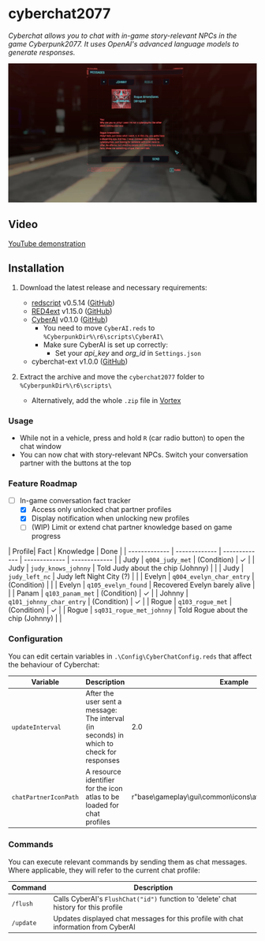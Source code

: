 # cyberchat2077

*Cyberchat allows you to chat with in-game story-relevant NPCs in the game Cyberpunk2077. It uses OpenAI's advanced language models to generate responses.*

![Screenshot](CyberChat.PNG)

## Video

[YouTube demonstration](https://youtu.be/1t8nTcdxFL4)

## Installation

1) Download the latest release and necessary requirements:
    - [redscript](https://www.nexusmods.com/cyberpunk2077/mods/1511) v0.5.14 ([GitHub](https://github.com/jac3km4/redscript))
    - [RED4ext](https://www.nexusmods.com/cyberpunk2077/mods/2380) v1.15.0 ([GitHub](https://github.com/WopsS/RED4ext))
    - [CyberAI](https://www.nexusmods.com/cyberpunk2077/mods/8711) v0.1.0 ([GitHub](https://github.com/kirillkuzin/cyberpunk2077ai))
        - You need to move `CyberAI.reds` to `%CyberpunkDir%\r6\scripts\CyberAI\`
        - Make sure CyberAI is set up correctly:
            - Set your *api_key* and *org_id* in `Settings.json`
    - cyberchat-ext v1.0.0 ([GitHub](https://github.com/eeev/cyberchat2077-ext))

2) Extract the archive and move the `cyberchat2077` folder to
`%CyberpunkDir%\r6\scripts\`
    - Alternatively, add the whole `.zip` file in [Vortex](https://www.nexusmods.com/about/vortex/?)

### Usage

- While not in a vehicle, press and hold `R` (car radio button) to open the chat window
- You can now chat with story-relevant NPCs. Switch your conversation partner with the buttons at the top

### Feature Roadmap
- [ ] In-game conversation fact tracker
    - [x] Access only unlocked chat partner profiles
    - [x] Display notification when unlocking new profiles
    - [ ] (WIP) Limit or extend chat partner knowledge based on game progress

| Profile| Fact  | Knowledge | Done |
| ------------- | ------------- | ------------- | ------------- | ------------- |
| Judy | `q004_judy_met`  | (Condition) | ✓ |
| Judy | `judy_knows_johnny` | Told Judy about the chip (Johnny) | |
| Judy | `judy_left_nc` | Judy left Night City (?) | |
| Evelyn | `q004_evelyn_char_entry` | (Condition) | |
| Evelyn | `q105_evelyn_found` | Recovered Evelyn barely alive | |
| Panam | `q103_panam_met` | (Condition) | ✓ |
| Johnny | `q101_johnny_char_entry` | (Condition) | ✓ |
| Rogue | `q103_rogue_met` | (Condition) | ✓ |
| Rogue | `sq031_rogue_met_johnny` | Told Rogue about the chip (Johnny) | |

### Configuration

You can edit certain variables in `.\Config\CyberChatConfig.reds` that affect the behaviour of Cyberchat:

| Variable  | Description | Example |
| ------------- | ------------- | ------------- |
| `updateInterval`  | After the user sent a message: The interval (in seconds) in which to check for responses | 2.0 |
| `chatPartnerIconPath`  | A resource identifier for the icon atlas to be loaded for chat profiles | r"base\\gameplay\\gui\\common\\icons\\avatars\\avatars1.inkatlas" |

### Commands

You can execute relevant commands by sending them as chat messages. Where applicable, they will refer to the current chat profile:

| Command  | Description |
| ------------- | ------------- |
| `/flush`  | Calls CyberAI's `FlushChat("id")` function to 'delete' chat history for this profile |
| `/update`  | Updates displayed chat messages for this profile with chat information from CyberAI  |
